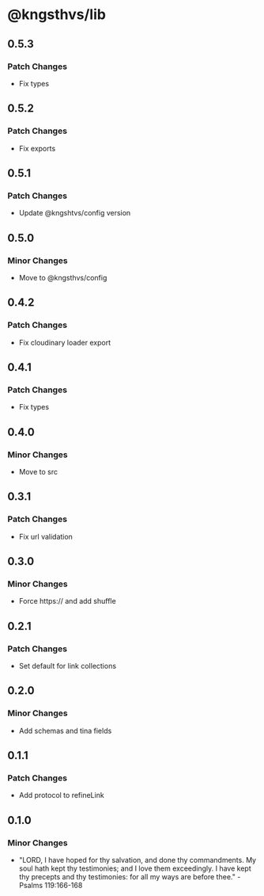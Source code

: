 # @kngsthvs/lib

## 0.5.3

### Patch Changes

- Fix types

## 0.5.2

### Patch Changes

- Fix exports

## 0.5.1

### Patch Changes

- Update @kngshtvs/config version

## 0.5.0

### Minor Changes

- Move to @kngsthvs/config

## 0.4.2

### Patch Changes

- Fix cloudinary loader export

## 0.4.1

### Patch Changes

- Fix types

## 0.4.0

### Minor Changes

- Move to src

## 0.3.1

### Patch Changes

- Fix url validation

## 0.3.0

### Minor Changes

- Force https:// and add shuffle

## 0.2.1

### Patch Changes

- Set default for link collections

## 0.2.0

### Minor Changes

- Add schemas and tina fields

## 0.1.1

### Patch Changes

- Add protocol to refineLink

## 0.1.0

### Minor Changes

- "LORD, I have hoped for thy salvation, and done thy commandments. My soul hath kept thy testimonies; and I love them exceedingly. I have kept thy precepts and thy testimonies: for all my ways are before thee." - Psalms 119:166-168
